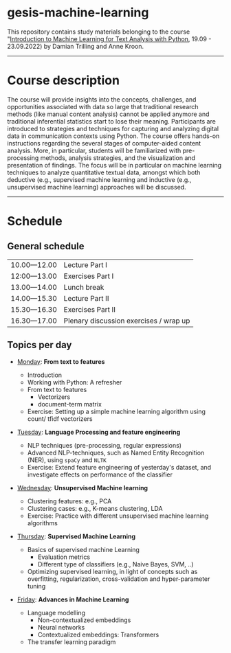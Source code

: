 # gesis-machine-learning

This repository contains study materials belonging to the course "[Introduction to Machine Learning for Text Analysis with Python](https://training.gesis.org/?site=pDetails&pID=0x1ED0D6BBCDA34A5B931409B7FCF74383), 19.09 - 23.09.2022) by Damian Trilling and Anne Kroon.

------

# Course description

The course will provide insights into the concepts, challenges, and opportunities associated with data so large that traditional research methods (like manual content analysis) cannot be applied anymore and traditional inferential statistics start to lose their meaning. Participants are introduced to strategies and techniques for capturing and analyzing digital data in communication contexts using Python. The course offers hands-on instructions regarding the several stages of computer-aided content analysis. More, in particular, students will be familiarized with pre-processing methods, analysis strategies, and the visualization and presentation of findings. The focus will be in particular on machine learning techniques to analyze quantitative textual data, amongst which both deductive (e.g., supervised machine learning and inductive (e.g., unsupervised machine learning) approaches will be discussed.

------


# Schedule

## General schedule

|   |    |
| -- | -- |
| 10.00—12.00 |     Lecture Part I   |
| 12:00—13.00|   Exercises Part I   |
| 13.00—14.00|    Lunch break       |
| 14.00—15.30|    Lecture Part II   |
| 15.30—16.30|     Exercises Part II |
| 16.30—17.00|  Plenary discussion exercises / wrap up |


## Topics per day

* [Monday](day1/): **From text to features**
    - Introduction
    - Working with Python: A refresher
    - From text to features
      - Vectorizers
      - document-term matrix
  - Exercise: Setting up a simple machine learning algorithm using count/ tfidf vectorizers

* [Tuesday](day2/):  **Language Processing and feature engineering**
    - NLP techniques (pre-processing, regular expressions)
    - Advanced NLP-techniques, such as Named Entity Recognition (NER), using `spaCy` and `NLTK`
    - Exercise: Extend feature engineering of yesterday's dataset, and investigate effects on performance of the classifier

* [Wednesday](day3/): **Unsupervised Machine learning**

    - Clustering features: e.g., PCA
    - Clustering cases: e.g., K-means clustering, LDA
    - Exercise: Practice with different unsupervised machine learning algorithms

* [Thursday](day4/): **Supervised Machine Learning**

    - Basics of supervised machine Learning
      - Evaluation metrics
      - Different type of classifiers (e.g., Naive Bayes, SVM, ..)
    - Optimizing supervised learning, in light of concepts such as overfitting, regularization, cross-validation and hyper-parameter tuning

* [Friday](day5/): **Advances in Machine Learning**
    - Language modelling
      - Non-contextualized embeddings
      - Neural networks
      - Contextualized embeddings: Transformers
    - The transfer learning paradigm
